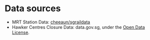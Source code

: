 # Data sources

- MRT Station Data: [cheeaun/sgraildata](https://github.com/cheeaun/sgraildata)
- Hawker Centres Closure Data: data.gov.sg, under the [Open Data License](https://data.gov.sg/open-data-licence).
